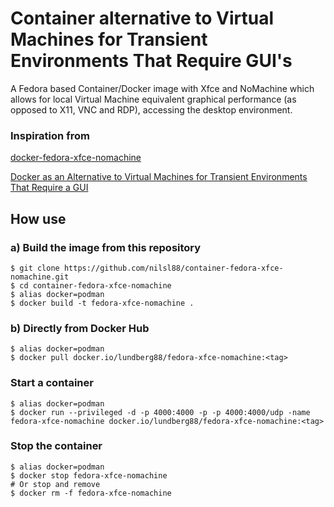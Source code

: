 # Container alternative to Virtual Machines for Transient Environments That Require GUI's

A Fedora based Container/Docker image with Xfce and NoMachine which allows for local Virtual Machine equivalent graphical performance (as opposed to X11, VNC and RDP), accessing the desktop environment.

### Inspiration from

[docker-fedora-xfce-nomachine](https://github.com/cmanique/docker-fedora-xfce-nomachine) 

[Docker as an Alternative to Virtual Machines for Transient Environments That Require a GUI](https://dev.to/cmanique/docker-as-an-alternative-to-virtual-machines-for-transient-environments-that-require-a-gui-24la)

## How use

### a) Build the image from this repository

```
$ git clone https://github.com/nilsl88/container-fedora-xfce-nomachine.git
$ cd container-fedora-xfce-nomachine
$ alias docker=podman
$ docker build -t fedora-xfce-nomachine .
```   

### b) Directly from Docker Hub

```
$ alias docker=podman
$ docker pull docker.io/lundberg88/fedora-xfce-nomachine:<tag>
```

### Start a container

```
$ alias docker=podman
$ docker run --privileged -d -p 4000:4000 -p -p 4000:4000/udp -name fedora-xfce-nomachine docker.io/lundberg88/fedora-xfce-nomachine:<tag>
```

### Stop the container

```
$ alias docker=podman
$ docker stop fedora-xfce-nomachine
# Or stop and remove 
$ docker rm -f fedora-xfce-nomachine
```
